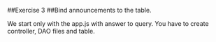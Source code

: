 ##Exercise 3
##Bind announcements to the table.

We start only with the app.js with answer to query. You have to create controller, DAO files and table.
